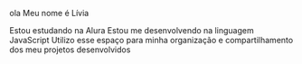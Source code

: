 ola 
Meu nome é Lívia

Estou estudando na Alura
Estou me desenvolvendo na linguagem JavaScript
Utilizo esse espaço para minha organização e compartilhamento dos meu projetos desenvolvidos
